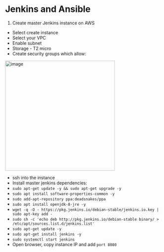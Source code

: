 # Jenkins and Ansible

1) Create master Jenkins instance on AWS
  - Select create instance
  - Select your VPC
  - Enable subnet
  - Storage - T2 micro
  - Create security groups which allow:
  
  <img width="354" alt="image" src="https://user-images.githubusercontent.com/98215575/155800123-cdab26f8-80a0-4292-8519-67c6afb94a68.png">
  
- ssh into the instance
- Install master jenkins dependencies:
-  `sudo apt-get update -y && sudo apt-get upgrade -y`
-  `sudo apt install software-properties-common -y`
-  `sudo add-apt-repository ppa:deadsnakes/ppa`
-  `sudo apt install openjdk-8-jre -y`
-  `wget -q -O - https://pkg.jenkins.io/debian-stable/jenkins.io.key | sudo apt-key add -`
-  `sudo sh -c 'echo deb http://pkg.jenkins.io/debian-stable binary/ > /etc/apt/sources.list.d/jenkins.list'`
-  `sudo apt-get update -y`
-  `sudo apt-get install jenkins -y`
-  `sudo systemctl start jenkins`
- Open browser, copy instance IP and add `port 8080`
  
